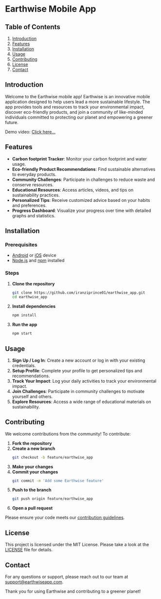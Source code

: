 # Earthwise Mobile App

## Table of Contents

1. [Introduction](#introduction)
2. [Features](#features)
3. [Installation](#installation)
4. [Usage](#usage)
5. [Contributing](#contributing)
6. [License](#license)
7. [Contact](#contact)

## Introduction

Welcome to the Earthwise mobile app! Earthwise is an innovative mobile application designed to help users lead a more sustainable lifestyle. The app provides tools and resources to track your environmental impact, discover eco-friendly products, and join a community of like-minded individuals committed to protecting our planet and empowering a greener future.

Demo video: [Click here...](https://drive.google.com/file/d/1VBA1yr9k7lNbuN2LbGRNgoSKWiHRt3bQ/view?usp=sharing)

## Features

- **Carbon footprint Tracker**: Monitor your carbon footprint and water usage.
- **Eco-friendly Product Recommendations**: Find sustainable alternatives to everyday products.
- **Community Challenges**: Participate in challenges to reduce waste and conserve resources.
- **Educational Resources**: Access articles, videos, and tips on sustainability practices.
- **Personalized Tips**: Receive customized advice based on your habits and preferences.
- **Progress Dashboard**: Visualize your progress over time with detailed graphs and statistics.

## Installation

### Prerequisites

- [Android](https://developer.android.com/studio) or [iOS](https://developer.apple.com/xcode/) device
- [Node.js](https://nodejs.org/) and [npm](https://www.npmjs.com/) installed

### Steps

1. **Clone the repository**
    ```bash
    git clone https://github.com/iranziprince01/earthwise_app.git
    cd earthwise_app
    ```

2. **Install dependencies**
    ```bash
    npm install
    ```

3. **Run the app**
    ```bash
    npm start
    ```

## Usage

1. **Sign Up / Log In**: Create a new account or log in with your existing credentials.
2. **Setup Profile**: Complete your profile to get personalized tips and recommendations.
3. **Track Your Impact**: Log your daily activities to track your environmental impact.
4. **Join Challenges**: Participate in community challenges to motivate yourself and others.
5. **Explore Resources**: Access a wide range of educational materials on sustainability.

## Contributing

We welcome contributions from the community! To contribute:

1. **Fork the repository**
2. **Create a new branch**
    ```bash
    git checkout -b feature/earthwise_app
    ```
3. **Make your changes**
4. **Commit your changes**
    ```bash
    git commit -m 'Add some Earthwise feature'
    ```
5. **Push to the branch**
    ```bash
    git push origin feature/earthwise_app
    ```
6. **Open a pull request**

Please ensure your code meets our [contribution guidelines](CONTRIBUTING.md).

## License

This project is licensed under the MIT License. Please take a look at the [LICENSE](LICENSE) file for details.

## Contact

For any questions or support, please reach out to our team at [support@earthwiseapp.com](mailto:support@earthwiseapp.com).

Thank you for using Earthwise and contributing to a greener planet!
